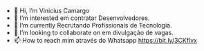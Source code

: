 - 👋 Hi, I’m  Vinicius Camargo 
- 👀 I’m interested  em contratar Desenvolvedores. 
- 🌱 I’m currently  Recrutando Profissionais de Tecnologia. 
- 💞️ I’m looking to collaborate on em divulgação de vagas. 
- 📫 How to reach mim através do  Whatsapp   https://bit.ly/3CKflvx
